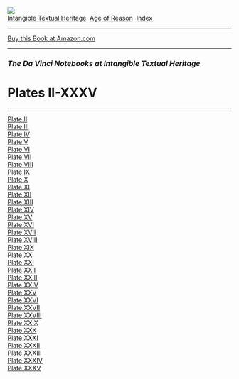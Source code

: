 [![](../../cdshop/ithlogo.png)](../../index)  
[Intangible Textual Heritage](../../index)  [Age of Reason](../index) 
[Index](index) 

------------------------------------------------------------------------

[Buy this Book at
Amazon.com](https://www.amazon.com/exec/obidos/ASIN/0486225720/internetsacredte)

------------------------------------------------------------------------

### *The Da Vinci Notebooks at Intangible Textual Heritage*

# Plates II-XXXV

------------------------------------------------------------------------

[Plate II](pl002)  
[Plate III](pl003)  
[Plate IV](p1004)  
[Plate V](pl005)  
[Plate VI](pl006)  
[Plate VII](pl007)  
[Plate VIII](pl008)  
[Plate IX](pl009)  
[Plate X](pl010)  
[Plate XI](pl011)  
[Plate XII](pl012)  
[Plate XIII](pl013)  
[Plate XIV](pl014)  
[Plate XV](pl015)  
[Plate XVI](pl016)  
[Plate XVII](pl017)  
[Plate XVIII](pl018)  
[Plate XIX](pl019)  
[Plate XX](pl020)  
[Plate XXI](pl021)  
[Plate XXII](pl022)  
[Plate XXIII](pl023)  
[Plate XXIV](pl024)  
[Plate XXV](pl025)  
[Plate XXVI](pl026)  
[Plate XXVII](pl027)  
[Plate XXVIII](pl028)  
[Plate XXIX](pl029)  
[Plate XXX](pl030)  
[Plate XXXI](pl031)  
[Plate XXXII](pl032)  
[Plate XXXIII](pl033)  
[Plate XXXIV](pl034)  
[Plate XXXV](pl035)  
